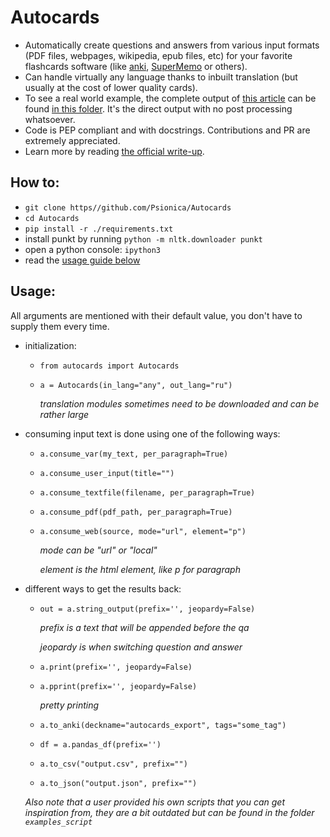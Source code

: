 # Autocards

- Automatically create questions and answers from various input formats (PDF files, webpages, wikipedia, epub files, etc) for your favorite flashcards software (like [anki](https://apps.ankiweb.net/), [SuperMemo](https://supermemo.guru/wiki/SuperMemo) or others).
- Can handle virtually any language thanks to inbuilt translation (but usually at the cost of lower quality cards).
- To see a real world example, the complete output of [this article](https://www.biography.com/political-figure/philip-ii-of-macedon) can be found [in this folder](./output_example/). It's the direct output with no post processing whatsoever.
- Code is PEP compliant and with docstrings. Contributions and PR are extremely appreciated.
- Learn more by reading [the official write-up](https://paulbricman.com/thoughtware/autocards).

## How to:

- `git clone https//github.com/Psionica/Autocards`
- `cd Autocards`
- `pip install -r ./requirements.txt`
- install punkt by running `python -m nltk.downloader punkt`
- open a python console: `ipython3`
- read the [usage guide below](#Usage)

## Usage:
All arguments are mentioned with their default value, you don't have to supply them every time.

* initialization:
    * `from autocards import Autocards`
    * `a = Autocards(in_lang="any", out_lang="ru")`

       *translation modules sometimes need to be downloaded and can be rather large*

* consuming input text is done using one of the following ways:
    * `a.consume_var(my_text, per_paragraph=True)`
    * `a.consume_user_input(title="")`
    * `a.consume_textfile(filename, per_paragraph=True)`
    * `a.consume_pdf(pdf_path, per_paragraph=True)`
    * `a.consume_web(source, mode="url", element="p")`

       *mode can be "url" or "local"*

       *element is the html element, like p for paragraph*

* different ways to get the results back:
    * `out = a.string_output(prefix='', jeopardy=False)`

       *prefix is a text that will be appended before the qa*

       *jeopardy is when switching question and answer*

    * `a.print(prefix='', jeopardy=False)`
    * `a.pprint(prefix='', jeopardy=False)`

       *pretty printing*

    * `a.to_anki(deckname="autocards_export", tags="some_tag")`
    * `df = a.pandas_df(prefix='')`
    * `a.to_csv("output.csv", prefix="")`
    * `a.to_json("output.json", prefix="")`

    *Also note that a user provided his own scripts that you can get inspiration from, they are a bit outdated but can be found in the folder `examples_script`*
